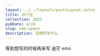```yaml
---
layout: ../../layouts/postsLayout.astro
title: 占个位
collection: 2022
pubDate: 4/24
slug: new-space
description: 没想好写什么
---
```


等到想写的时候再来写 迷茫 emo